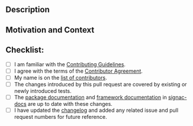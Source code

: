 <!-- Provide a general summary of your changes in the title above. -->

## Description
<!-- Describe your changes in detail. -->
<!-- Please indicate if the changes may break existing functionality. -->

## Motivation and Context
<!-- Why is this change required? What problem does it solve? -->
<!-- If it fixes an open issue, please link to the issue here. -->

## Checklist:
<!-- This checklist must be complete before merging the pull request. -->
<!-- If you are unsure about any of these items, do not hesitate to ask! -->
- [ ] I am familiar with the [Contributing Guidelines](https://github.com/glotzerlab/signac-flow/blob/master/CONTRIBUTING.md).
- [ ] I agree with the terms of the [Contributor Agreement](https://github.com/glotzerlab/signac-flow/blob/master/ContributorAgreement.md).
- [ ] My name is on the [list of contributors](https://github.com/glotzerlab/signac-flow/blob/master/contributors.yaml).
- [ ] The changes introduced by this pull request are covered by existing or newly introduced tests.
- [ ] The [package documentation](https://github.com/glotzerlab/signac-flow/tree/master/doc) and [framework documentation](https://docs.signac.io/) in [signac-docs](https://github.com/glotzerlab/signac-docs) are up to date with these changes.
- [ ] I have updated the [changelog](https://github.com/glotzerlab/signac-flow/blob/master/changelog.txt) and added any related issue and pull request numbers for future reference.
